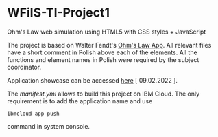# WFiIS-TI-Project1

Ohm's Law web simulation using HTML5 with CSS styles + JavaScript 

The project is based on Walter Fendt's [Ohm's Law App](https://www.walter-fendt.de/html5/phen/ohmslaw_en.htm). All relevant files have a short comment in Polish above each of the elements. All the functions and element names in Polish were required by the subject coordinator.

Application showcase can be accessed [here](https://ti-proj01-dr.mybluemix.net/static/index.html) \[ 09.02.2022 \].

The *manifest.yml* allows to build this project on IBM Cloud. The only requirement is to add the application name and use

    ibmcloud app push

command in system console.
